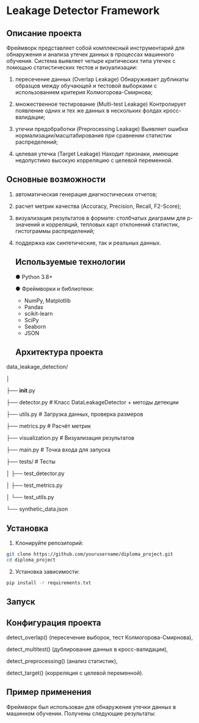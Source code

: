 # Leakage Detector Framework
## Описание проекта

  Фреймворк представляет собой комплексный инструментарий для обнаружения и анализа утечек данных в процессах машинного обучения. Система выявляет четыре критических типа утечек с помощью статистических тестов и визуализации:

1) пересечение данных (Overlap Leakage)
Обнаруживает дубликаты образцов между обучающей и тестовой выборками с использованием критерия Колмогорова-Смирнова;

2) множественное тестирование (Multi-test Leakage)
Контролирует появление одних и тех же данных в нескольких фолдах кросс-валидации;

3) утечки предобработки (Preprocessing Leakage)
Выявляет ошибки нормализации/масштабирования при сравнении статистик распределений;

4) целевая утечка (Target Leakage)
Находит признаки, имеющие недопустимо высокую корреляцию с целевой переменной.

## Основные возможности

1) автоматическая генерация диагностических отчетов;

2) расчет метрик качества (Accuracy, Precision, Recall, F2-Score);

3) визуализация результатов в формате: столбчатых диаграмм для p-значений и корреляций, тепловых карт отклонений статистик, гистограммы распределений;
4) поддержка как синтетические, так и реальных данных.


 
   ## Используемые технологии
   ● Python 3.8+
   
   ● Фреймворки и библиотеки:
    * NumPy, Matplotlib 
    * Pandas 
    * scikit-learn 
    * SciPy  
    * Seaborn 
    * JSON
      
   ## Архитектура проекта
data_leakage_detection/

│

├── __init__.py

├── detector.py          # Класс DataLeakageDetector + методы детекции

├── utils.py             # Загрузка данных, проверка размеров

├── metrics.py           # Расчёт метрик

├── visualization.py     # Визуализация результатов 

├── main.py              # Точка входа для запуска

├── tests/               # Тесты

│   ├── test_detector.py

│   ├── test_metrics.py

│   └── test_utils.py

└── synthetic_data.json  

   ## Установка
1. Клонируйте репозиторий:

```bash
git clone https://github.com/yourusername/diploma_project.git
cd diploma_project

```
2. Установка зависимости:
```bash
pip install -r requirements.txt
```
   ## Запуск


   ## Конфигурация проекта
detect_overlap() (пересечение выборок, тест Колмогорова-Смирнова),

detect_multitest() (дублирование данных в кросс-валидации),

detect_preprocessing() (анализ статистик),

detect_target() (корреляция с целевой переменной).


  ## Пример применения

  Фреймворк был использован для обнаружения утечки данных в машинном обучении. Получены следующие результаты:
  

